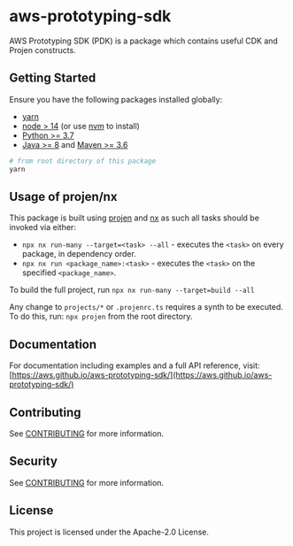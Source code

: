 # aws-prototyping-sdk 

AWS Prototyping SDK (PDK) is a package which contains useful CDK and Projen constructs.

## Getting Started

Ensure you have the following packages installed globally:

* [yarn](https://classic.yarnpkg.com/lang/en/docs/install/#mac-stable)
* [node > 14](https://nodejs.org/en/download/package-manager/) (or use [nvm](https://github.com/nvm-sh/nvm#installing-and-updating) to install)
* [Python >= 3.7](https://www.python.org/downloads/)
* [Java >= 8](https://aws.amazon.com/fr/corretto/) and [Maven >= 3.6](https://maven.apache.org/download.cgi)

```bash
# from root directory of this package
yarn
```

## Usage of projen/nx

This package is built using [projen](https://github.com/projen/projen) and [nx](https://nx.dev/getting-started/intro) as such all tasks should be invoked
via either:

- `npx nx run-many --target=<task> --all` - executes the `<task>` on every package, in dependency order.
- `npx nx run <package_name>:<task>` - executes the `<task>` on the specified `<package_name>`. 

To build the full project, run `npx nx run-many --target=build --all`

Any change to `projects/*` or `.projenrc.ts` requires a synth to be executed. To do this, run: `npx projen` from the root directory.

## Documentation

For documentation including examples and a full API reference, visit: [https://aws.github.io/aws-prototyping-sdk/](https://aws.github.io/aws-prototyping-sdk/)

## Contributing

See [CONTRIBUTING](CONTRIBUTING.md) for more information.

## Security

See [CONTRIBUTING](CONTRIBUTING.md#security-issue-notifications) for more information.

## License

This project is licensed under the Apache-2.0 License.
